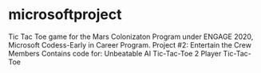 # microsoftproject
Tic Tac Toe game for the Mars Colonizaton Program under ENGAGE 2020, Microsoft Codess-Early in Career Program.
Project #2: Entertain the Crew Members
Contains code for:
Unbeatable AI Tic-Tac-Toe
2 Player Tic-Tac-Toe
